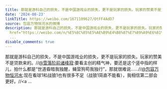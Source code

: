 ```yaml
---
title: 那就是游科自己的损失，不是中国游戏业的损失，更不是玩家的损失。玩家的赞美不是贷款来的。//@雪落阶前诸峰寂:要看主创的精气神，要还是这个竖中指的样儿，拍什...
date: '2024-08-23'
linkTitle: https://weibo.com/1671109627/OtFF4AdD7
source: 包容万物恒河水的微博
description: 那就是游科自己的损失，不是中国游戏业的损失，更不是玩家的损失。玩家的赞美不是贷款来的。//<a href="https://weibo.com/n/%E9%9B%AA%E8%90%BD%E9%98%B6%E5%89%8D%E8%AF%B8%E5%B3%B0%E5%AF%82">@雪落阶前诸峰寂</a>:要看主创的精气神，要还是这个竖中指的样儿，拍什么都是“世道昏暗我独醒，蝇营狗苟我独行”，那就很难说……//<a
  href="https://weibo.com/n/%E5%8C%85%E5%AE%B9%E4%B8%87%E7%89%A9%E6%81%92%E6%B2%B3%E6%B0%B4">@包容万物恒河水</a>:现在看球1和战狼1也有很多不足（战狼1简直不能看），我相信第二部会更好。//<a
  ...
disable_comments: true
---
```

那就是游科自己的损失，不是中国游戏业的损失，更不是玩家的损失。玩家的赞美不是贷款来的。//<a href="https://weibo.com/n/%E9%9B%AA%E8%90%BD%E9%98%B6%E5%89%8D%E8%AF%B8%E5%B3%B0%E5%AF%82">@雪落阶前诸峰寂</a>:要看主创的精气神，要还是这个竖中指的样儿，拍什么都是“世道昏暗我独醒，蝇营狗苟我独行”，那就很难说……//<a href="https://weibo.com/n/%E5%8C%85%E5%AE%B9%E4%B8%87%E7%89%A9%E6%81%92%E6%B2%B3%E6%B0%B4">@包容万物恒河水</a>:现在看球1和战狼1也有很多不足（战狼1简直不能看），我相信第二部会更好。//<a ...
